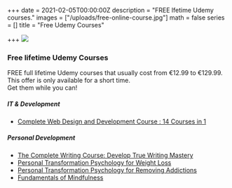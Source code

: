 +++
date = 2021-02-05T00:00:00Z
description = "FREE lfetime Udemy courses."
images = ["/uploads/free-online-course.jpg"]
math = false
series = []
title = "Free Udemy Courses"

+++
![](/uploads/663x373xnew-skills-academy-online-courses-jpg-pagespeed-ic-5hbhix-f6q.jpg)

### Free lifetime Udemy Courses

FREE full lifetime Udemy courses that usually cost from €12.99 to €129.99. This offer is only available for a short time.  
Get them while you can!

##### IT & Development

* [Complete Web Design and Development Course : 14 Courses in 1](https://www.udemy.com/course/complete-web-design-course/?ranMID=39197&ranEAID=TnL5HPStwNw&ranSiteID=TnL5HPStwNw-_QIOzRmE4GrQp19Eh5_ttQ&utm_source=aff-campaign&utm_medium=udemyads&LSNPUBID=TnL5HPStwNw&couponCode=FRIENDS)

##### Personal Development

* [The Complete Writing Course: Develop True Writing Mastery](https://www.udemy.com/course/the-complete-writing-course-develop-true-writing-mastery/?ranMID=39197&ranEAID=TnL5HPStwNw&ranSiteID=TnL5HPStwNw-.QjpI.vGOcuyfy9ECx5M2g&LSNPUBID=TnL5HPStwNw&utm_source=aff-campaign&utm_medium=udemyads&couponCode=ACC9A445CC14A4F5B5C0)
* [Personal Transformation Psychology for Weight Loss](https://www.udemy.com/course/weight-loss-psychology/?ranMID=39197&ranEAID=TnL5HPStwNw&ranSiteID=TnL5HPStwNw-D0.uez64KkaJ4mefmjVCWw&LSNPUBID=TnL5HPStwNw&utm_source=aff-campaign&utm_medium=udemyads&couponCode=50CC35A616B35A9A5823)
* [Personal Transformation Psychology for Removing Addictions](https://www.udemy.com/course/remove-addictions/?ranMID=39197&ranEAID=TnL5HPStwNw&ranSiteID=TnL5HPStwNw-7CidrJPZSofzrqcgoCqkhw&utm_source=aff-campaign&utm_medium=udemyads&LSNPUBID=TnL5HPStwNw&couponCode=4B01B02DD31988721F42)
* [Fundamentals of Mindfulness](https://www.udemy.com/course/mindfulness-fundamentals/?ranMID=39197&ranEAID=TnL5HPStwNw&ranSiteID=TnL5HPStwNw-xd9A9iDtsn1SqraxJ78zPw&utm_source=aff-campaign&utm_medium=udemyads&LSNPUBID=TnL5HPStwNw&couponCode=AC8800D512178A38F608)